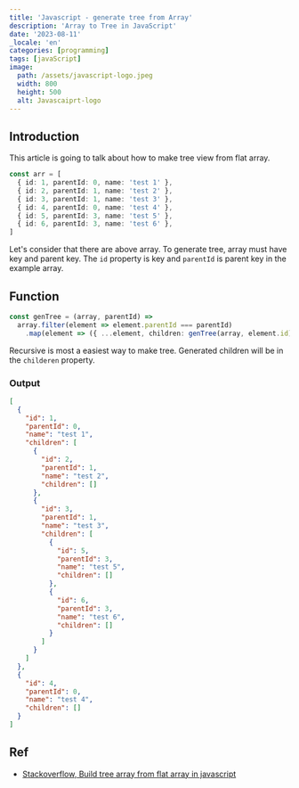 ```yaml
---
title: 'Javascript - generate tree from Array'
description: 'Array to Tree in JavaScript'
date: '2023-08-11'
_locale: 'en'
categories: [programming]
tags: [javaScript]
image:
  path: /assets/javascript-logo.jpeg
  width: 800
  height: 500
  alt: Javascaiprt-logo 
---
```

## Introduction
This article is going to talk about how to make tree view from flat array.
```typescript
const arr = [
  { id: 1, parentId: 0, name: 'test 1' },
  { id: 2, parentId: 1, name: 'test 2' },
  { id: 3, parentId: 1, name: 'test 3' },
  { id: 4, parentId: 0, name: 'test 4' },
  { id: 5, parentId: 3, name: 'test 5' },
  { id: 6, parentId: 3, name: 'test 6' },
] 
```
Let's consider that there are above array.
To generate tree, array must have key and parent key.
The `id` property is key and `parentId` is parent key in the example array.

## Function
```typescript
const genTree = (array, parentId) =>
  array.filter(element => element.parentId === parentId)
    .map(element => ({ ...element, children: genTree(array, element.id)}));
```
Recursive is most a easiest way to make tree.
Generated children will be in the `childeren` property.

### Output
```json
[
  {
    "id": 1,
    "parentId": 0,
    "name": "test 1",
    "children": [
      {
        "id": 2,
        "parentId": 1,
        "name": "test 2",
        "children": []
      },
      {
        "id": 3,
        "parentId": 1,
        "name": "test 3",
        "children": [
          {
            "id": 5,
            "parentId": 3,
            "name": "test 5",
            "children": []
          },
          {
            "id": 6,
            "parentId": 3,
            "name": "test 6",
            "children": []
          }
        ]
      }
    ]
  },
  {
    "id": 4,
    "parentId": 0,
    "name": "test 4",
    "children": []
  }
]
```

## Ref
- [Stackoverflow, Build tree array from flat array in javascript](https://stackoverflow.com/questions/18017869/build-tree-array-from-flat-array-in-javascript)

